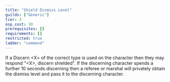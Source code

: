 ```yaml
---
title: "Shield Dismiss Level"
guilds: ["Generic"]
tier: 3
osp_cost: 30
prerequisites: []
requirements: []
restricted: true
ladder: "command"
---
```

If a Discern \<X> of the correct type is used on the character then they may respond "\<X>, discern shielded". If the discerning character spends a further 10 seconds discerning then a referee or marshal will privately obtain the dismiss level and pass it to the discerning character.
